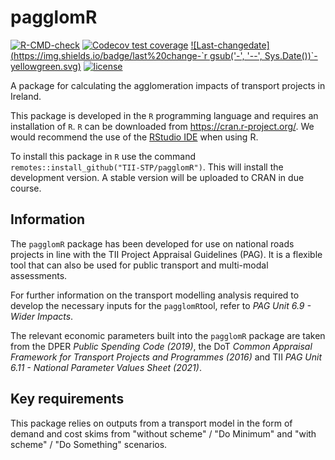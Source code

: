 # pagglomR

<!-- badges: start -->
[![R-CMD-check](https://github.com/TII-STP/pagglomR/workflows/R-CMD-check/badge.svg)](https://github.com/TII-STP/pagglomR/actions)
[![Codecov test coverage](https://codecov.io/gh/TII-STP/pagglomR/branch/master/graph/badge.svg)](https://codecov.io/gh/TII-STP/pagglomR?branch=master)
[![Last-changedate](https://img.shields.io/badge/last%20change-`r gsub('-', '--', Sys.Date())`-yellowgreen.svg)](/commits/master)
[![license](https://img.shields.io/badge/license-GPL--3-blue.svg)](https://www.gnu.org/licenses/gpl-3.0.en.html)
<!-- badges: end -->

A package for calculating the agglomeration impacts of transport projects in 
Ireland.

This package is developed in the `R` programming language and requires an
installation of `R`. `R` can be downloaded from <https://cran.r-project.org/>. 
We would recommend the use of the 
[RStudio IDE](https://www.rstudio.com/products/rstudio/download/) when using R.


To install this package in `R` use the command 
`remotes::install_github("TII-STP/pagglomR")`. This will install the development
version. A stable version will be uploaded to CRAN in due course.

## Information

The `pagglomR` package has been developed for use on national roads projects in
line with the TII Project Appraisal Guidelines (PAG). It is a flexible tool 
that can also be used for public transport and multi-modal assessments.

For further information on the transport modelling analysis required to develop 
the necessary inputs for the `pagglomR`tool, refer to 
*PAG Unit 6.9 - Wider Impacts*.

The relevant economic parameters built into the `pagglomR` package are taken 
from the DPER *Public Spending Code (2019)*, the DoT 
*Common Appraisal Framework for Transport Projects and Programmes (2016)* and 
TII *PAG Unit 6.11 - National Parameter Values Sheet (2021)*.

## Key requirements

This package relies on outputs from a transport model in the form of demand and 
cost skims from "without scheme" / "Do Minimum" and "with scheme" / 
"Do Something" scenarios.



